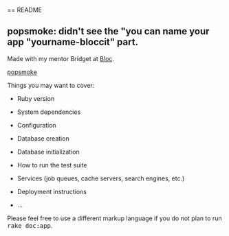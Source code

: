 == README

## popsmoke: didn't see the "you can name your app "yourname-bloccit" part.

Made with my mentor Bridget at [Bloc](http://bloc.io).

[popsmoke](https://git.heroku.com/popsmoke.git)

Things you may want to cover:

* Ruby version

* System dependencies

* Configuration

* Database creation

* Database initialization

* How to run the test suite

* Services (job queues, cache servers, search engines, etc.)

* Deployment instructions

* ...


Please feel free to use a different markup language if you do not plan to run
<tt>rake doc:app</tt>.
